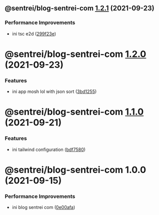 ## @sentrei/blog-sentrei-com [1.2.1](https://github.com/sentrei/sentrei/compare/@sentrei/blog-sentrei-com@1.2.0...@sentrei/blog-sentrei-com@1.2.1) (2021-09-23)

### Performance Improvements

- ini tsc e2d ([299f23e](https://github.com/sentrei/sentrei/commit/299f23e4bc09c199ec375ac894f3e8d6709a94be))

# @sentrei/blog-sentrei-com [1.2.0](https://github.com/sentrei/sentrei/compare/@sentrei/blog-sentrei-com@1.1.0...@sentrei/blog-sentrei-com@1.2.0) (2021-09-23)

### Features

- ini app mosh lol with json sort ([3bd1255](https://github.com/sentrei/sentrei/commit/3bd12550f6f1a2be250c0497c665e79e9d1ecd88))

# @sentrei/blog-sentrei-com [1.1.0](https://github.com/sentrei/sentrei/compare/@sentrei/blog-sentrei-com@1.0.0...@sentrei/blog-sentrei-com@1.1.0) (2021-09-21)

### Features

- ini tailwind configuration ([bdf7580](https://github.com/sentrei/sentrei/commit/bdf758072d798b3336c2bbd9f49cdc9933dfc30b))

# @sentrei/blog-sentrei-com 1.0.0 (2021-09-15)

### Performance Improvements

- ini blog sentrei com ([0e00afa](https://github.com/sentrei/sentrei/commit/0e00afa1d8617bfc73ff85c5ec82bd6a9fca47a2))
